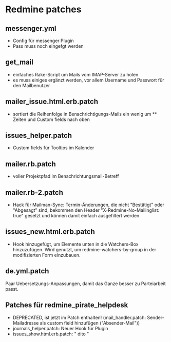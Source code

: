 Redmine patches
===============


messenger.yml
-------------

* Config für messenger Plugin
* Pass muss noch eingefgt werden


get\_mail
---------

* einfaches Rake-Script um Mails vom IMAP-Server zu holen
* es muss einiges ergänzt werden, vor allem Username und Passwort für den Mailbenutzer


mailer\_issue.html.erb.patch
----------------------------

* sortiert die Reihenfolge in Benachrichtigungs-Mails ein wenig um
** Zeiten und Custom fields nach oben


issues\_helper.patch
--------------------

* Custom fields für Tooltips im Kalender 


mailer.rb.patch
---------------

* voller Projektpfad im Benachrichtungsmail-Betreff


mailer.rb-2.patch
-----------------

* Hack für Mailman-Sync: Termin-Änderungen, die nicht "Bestätigt" oder "Abgesagt" sind, bekommen den Header
    "X-Redmine-No-Mailinglist: true" gesetzt und können damit einfach ausgefiltert werden.


issues\_new.html.erb.patch
--------------------------

* Hook hinzugefügt, um Elemente unten in die Watchers-Box hinzuzufügen. Wird genutzt, um redmine-watchers-by-group in der modifizierten Form einzubauen.


de.yml.patch
------------

Paar Uebersetzungs-Anpassungen, damit das Ganze besser zu Parteiarbeit passt.


Patches für redmine\_pirate\_helpdesk
-------------------------------------

* DEPRECATED, ist jetzt im Patch enthalten! (mail\_handler.patch: Sender-Mailadresse als custom field hinzufügen ("Absender-Mail"))
* journals\_helper.patch: Neuer Hook für Plugin
* issues\_show.html.erb.patch: " dito "

